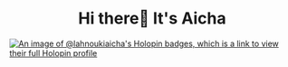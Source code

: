 <h1><center>Hi there👋 It's Aicha</center></h1>


[![An image of @lahnoukiaicha's Holopin badges, which is a link to view their full Holopin profile](https://holopin.me/lahnoukiaicha)](https://holopin.io/@lahnoukiaicha)
